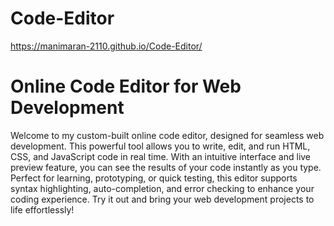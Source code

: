 # Code-Editor

https://manimaran-2110.github.io/Code-Editor/

# Online Code Editor for Web Development

Welcome to my custom-built online code editor, designed for seamless web development. This powerful tool allows you to write, edit, and run HTML, CSS, and JavaScript code in real time. With an intuitive interface and live preview feature, you can see the results of your code instantly as you type. Perfect for learning, prototyping, or quick testing, this editor supports syntax highlighting, auto-completion, and error checking to enhance your coding experience. Try it out and bring your web development projects to life effortlessly!

